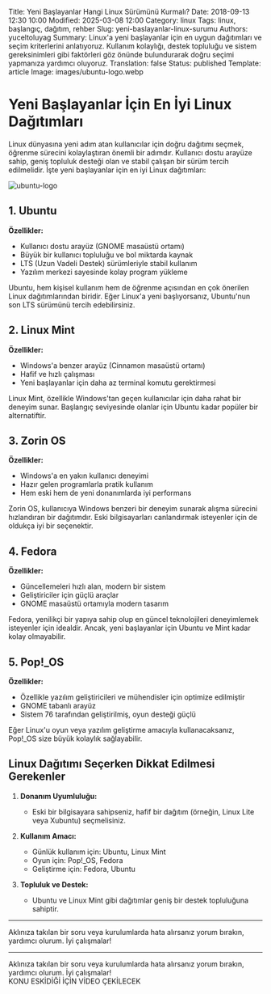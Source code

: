 Title: Yeni Başlayanlar Hangi Linux Sürümünü Kurmalı?
Date: 2018-09-13 12:30 10:00
Modified: 2025-03-08 12:00
Category: linux
Tags: linux, başlangıç, dağıtım, rehber
Slug: yeni-baslayanlar-linux-surumu
Authors: yuceltoluyag
Summary: Linux'a yeni başlayanlar için en uygun dağıtımları ve seçim kriterlerini anlatıyoruz. Kullanım kolaylığı, destek topluluğu ve sistem gereksinimleri gibi faktörleri göz önünde bulundurarak doğru seçimi yapmanıza yardımcı oluyoruz.
Translation: false
Status: published
Template: article
Image: images/ubuntu-logo.webp

# Yeni Başlayanlar İçin En İyi Linux Dağıtımları

Linux dünyasına yeni adım atan kullanıcılar için doğru dağıtımı seçmek, öğrenme sürecini kolaylaştıran önemli bir adımdır. Kullanıcı dostu arayüze sahip, geniş topluluk desteği olan ve stabil çalışan bir sürüm tercih edilmelidir. İşte yeni başlayanlar için en iyi Linux dağıtımları:

![ubuntu-logo](/images/ubuntu-logo.webp)
## 1. Ubuntu

**Özellikler:**
- Kullanıcı dostu arayüz (GNOME masaüstü ortamı)
- Büyük bir kullanıcı topluluğu ve bol miktarda kaynak
- LTS (Uzun Vadeli Destek) sürümleriyle stabil kullanım
- Yazılım merkezi sayesinde kolay program yükleme

Ubuntu, hem kişisel kullanım hem de öğrenme açısından en çok önerilen Linux dağıtımlarından biridir. Eğer Linux'a yeni başlıyorsanız, Ubuntu'nun son LTS sürümünü tercih edebilirsiniz.

## 2. Linux Mint

**Özellikler:**
- Windows'a benzer arayüz (Cinnamon masaüstü ortamı)
- Hafif ve hızlı çalışması
- Yeni başlayanlar için daha az terminal komutu gerektirmesi

Linux Mint, özellikle Windows'tan geçen kullanıcılar için daha rahat bir deneyim sunar. Başlangıç seviyesinde olanlar için Ubuntu kadar popüler bir alternatiftir.

## 3. Zorin OS

**Özellikler:**
- Windows'a en yakın kullanıcı deneyimi
- Hazır gelen programlarla pratik kullanım
- Hem eski hem de yeni donanımlarda iyi performans

Zorin OS, kullanıcıya Windows benzeri bir deneyim sunarak alışma sürecini hızlandıran bir dağıtımdır. Eski bilgisayarları canlandırmak isteyenler için de oldukça iyi bir seçenektir.

## 4. Fedora

**Özellikler:**
- Güncellemeleri hızlı alan, modern bir sistem
- Geliştiriciler için güçlü araçlar
- GNOME masaüstü ortamıyla modern tasarım

Fedora, yenilikçi bir yapıya sahip olup en güncel teknolojileri deneyimlemek isteyenler için idealdir. Ancak, yeni başlayanlar için Ubuntu ve Mint kadar kolay olmayabilir.

## 5. Pop!_OS

**Özellikler:**
- Özellikle yazılım geliştiricileri ve mühendisler için optimize edilmiştir
- GNOME tabanlı arayüz
- Sistem 76 tarafından geliştirilmiş, oyun desteği güçlü

Eğer Linux'u oyun veya yazılım geliştirme amacıyla kullanacaksanız, Pop!_OS size büyük kolaylık sağlayabilir.

## Linux Dağıtımı Seçerken Dikkat Edilmesi Gerekenler

1. **Donanım Uyumluluğu:**
   - Eski bir bilgisayara sahipseniz, hafif bir dağıtım (örneğin, Linux Lite veya Xubuntu) seçmelisiniz.

2. **Kullanım Amacı:**
   - Günlük kullanım için: Ubuntu, Linux Mint
   - Oyun için: Pop!_OS, Fedora
   - Geliştirme için: Fedora, Ubuntu

3. **Topluluk ve Destek:**
   - Ubuntu ve Linux Mint gibi dağıtımlar geniş bir destek topluluğuna sahiptir.

---

Aklınıza takılan bir soru veya kurulumlarda hata alırsanız yorum bırakın, yardımcı olurum. İyi çalışmalar!


---

<div class="info-box warning">
Aklınıza takılan bir soru veya kurulumlarda hata alırsanız yorum bırakın, yardımcı olurum. İyi çalışmalar!
</div>

<div class="info-box error">
KONU ESKİDİĞİ İÇİN VİDEO ÇEKİLECEK
</div>
